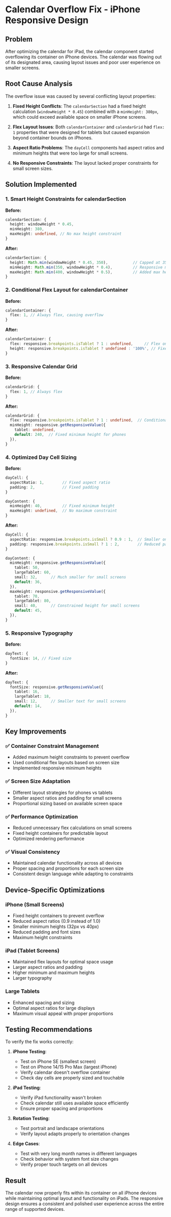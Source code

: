 # Calendar Overflow Fix - iPhone Responsive Design

## Problem
After optimizing the calendar for iPad, the calendar component started overflowing its container on iPhone devices. The calendar was flowing out of its designated area, causing layout issues and poor user experience on smaller screens.

## Root Cause Analysis

The overflow issue was caused by several conflicting layout properties:

1. **Fixed Height Conflicts**: The `calendarSection` had a fixed height calculation (`windowHeight * 0.45`) combined with a `minHeight: 380px`, which could exceed available space on smaller iPhone screens.

2. **Flex Layout Issues**: Both `calendarContainer` and `calendarGrid` had `flex: 1` properties that were designed for tablets but caused expansion beyond container bounds on iPhones.

3. **Aspect Ratio Problems**: The `dayCell` components had aspect ratios and minimum heights that were too large for small screens.

4. **No Responsive Constraints**: The layout lacked proper constraints for small screen sizes.

## Solution Implemented

### 1. **Smart Height Constraints for calendarSection**

**Before:**
```typescript
calendarSection: {
  height: windowHeight * 0.45,
  minHeight: 380,
  maxHeight: undefined, // No max height constraint
}
```

**After:**
```typescript
calendarSection: {
  height: Math.min(windowHeight * 0.45, 350),           // Capped at 350px
  minHeight: Math.min(350, windowHeight * 0.4),         // Responsive min height
  maxHeight: Math.min(400, windowHeight * 0.5),         // Added max height constraint
}
```

### 2. **Conditional Flex Layout for calendarContainer**

**Before:**
```typescript
calendarContainer: {
  flex: 1, // Always flex, causing overflow
}
```

**After:**
```typescript
calendarContainer: {
  flex: responsive.breakpoints.isTablet ? 1 : undefined,     // Flex only on tablets
  height: responsive.breakpoints.isTablet ? undefined : '100%', // Fixed height on phones
}
```

### 3. **Responsive Calendar Grid**

**Before:**
```typescript
calendarGrid: {
  flex: 1, // Always flex
}
```

**After:**
```typescript
calendarGrid: {
  flex: responsive.breakpoints.isTablet ? 1 : undefined,  // Conditional flex
  minHeight: responsive.getResponsiveValue({
    tablet: undefined,
    default: 240,  // Fixed minimum height for phones
  }),
}
```

### 4. **Optimized Day Cell Sizing**

**Before:**
```typescript
dayCell: {
  aspectRatio: 1,        // Fixed aspect ratio
  padding: 2,            // Fixed padding
}

dayContent: {
  minHeight: 40,         // Fixed minimum height
  maxHeight: undefined,  // No maximum constraint
}
```

**After:**
```typescript
dayCell: {
  aspectRatio: responsive.breakpoints.isSmall ? 0.9 : 1,  // Smaller on small screens
  padding: responsive.breakpoints.isSmall ? 1 : 2,        // Reduced padding
}

dayContent: {
  minHeight: responsive.getResponsiveValue({
    tablet: 50,
    largeTablet: 60,
    small: 32,      // Much smaller for small screens
    default: 36,
  }),
  maxHeight: responsive.getResponsiveValue({
    tablet: 70,
    largeTablet: 80,
    small: 40,      // Constrained height for small screens
    default: 45,
  }),
}
```

### 5. **Responsive Typography**

**Before:**
```typescript
dayText: {
  fontSize: 14, // Fixed size
}
```

**After:**
```typescript
dayText: {
  fontSize: responsive.getResponsiveValue({
    tablet: 16,
    largeTablet: 18,
    small: 12,      // Smaller text for small screens
    default: 14,
  }),
}
```

## Key Improvements

### ✅ **Container Constraint Management**
- Added maximum height constraints to prevent overflow
- Used conditional flex layouts based on screen size
- Implemented responsive minimum heights

### ✅ **Screen Size Adaptation**
- Different layout strategies for phones vs tablets
- Smaller aspect ratios and padding for small screens
- Proportional sizing based on available screen space

### ✅ **Performance Optimization**
- Reduced unnecessary flex calculations on small screens
- Fixed height containers for predictable layout
- Optimized rendering performance

### ✅ **Visual Consistency**
- Maintained calendar functionality across all devices
- Proper spacing and proportions for each screen size
- Consistent design language while adapting to constraints

## Device-Specific Optimizations

### **iPhone (Small Screens)**
- Fixed height containers to prevent overflow
- Reduced aspect ratios (0.9 instead of 1.0)
- Smaller minimum heights (32px vs 40px)
- Reduced padding and font sizes
- Maximum height constraints

### **iPad (Tablet Screens)**
- Maintained flex layouts for optimal space usage
- Larger aspect ratios and padding
- Higher minimum and maximum heights
- Larger typography

### **Large Tablets**
- Enhanced spacing and sizing
- Optimal aspect ratios for large displays
- Maximum visual appeal with proper proportions

## Testing Recommendations

To verify the fix works correctly:

1. **iPhone Testing**:
   - Test on iPhone SE (smallest screen)
   - Test on iPhone 14/15 Pro Max (largest iPhone)
   - Verify calendar doesn't overflow container
   - Check day cells are properly sized and touchable

2. **iPad Testing**:
   - Verify iPad functionality wasn't broken
   - Check calendar still uses available space efficiently
   - Ensure proper spacing and proportions

3. **Rotation Testing**:
   - Test portrait and landscape orientations
   - Verify layout adapts properly to orientation changes

4. **Edge Cases**:
   - Test with very long month names in different languages
   - Check behavior with system font size changes
   - Verify proper touch targets on all devices

## Result

The calendar now properly fits within its container on all iPhone devices while maintaining optimal layout and functionality on iPads. The responsive design ensures a consistent and polished user experience across the entire range of supported devices. 